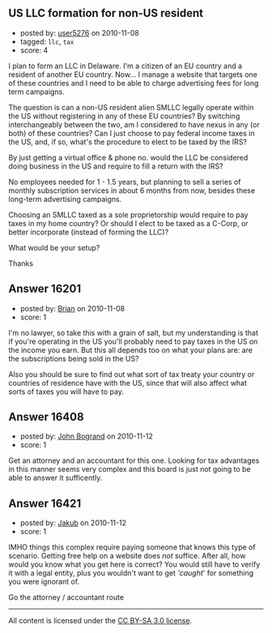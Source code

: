 ## US LLC formation for non-US resident

- posted by: [user5276](https://stackexchange.com/users/-1/5276-user5276) on 2010-11-08
- tagged: `llc`, `tax`
- score: 4

I plan to form an LLC in Delaware. I'm a citizen of an EU country and a resident of another EU country. Now... I manage a website that targets one of these countries and I need to be able to charge advertising fees for long term campaigns.

The question is can a non-US resident alien SMLLC legally operate within the US without registering in any of these EU countries? By switching interchangeably between the two, am I considered to have nexus in any (or both) of these countries? Can I just choose to pay federal income taxes in the US, and, if so, what's the procedure to elect to be taxed by the IRS?

By just getting a virtual office & phone no. would the LLC be considered doing business in the US and require to fill a return with the IRS?

No employees needed for 1 - 1.5 years, but planning to sell a series of monthly subscription services in about 6 months from now, besides these long-term advertising campaigns.

Choosing an SMLLC taxed as a sole proprietorship would require to pay taxes in my home country? Or should I elect to be taxed as a C-Corp, or better incorporate (instead of forming the LLC)?

What would be your setup?

Thanks


## Answer 16201

- posted by: [Brian](https://stackexchange.com/users/-1/4880-brian) on 2010-11-08
- score: 1

I'm no lawyer, so take this with a grain of salt, but my understanding is that if you're operating in the US you'll probably need to pay taxes in the US on the income you earn. But this all depends too on what your plans are: are the subscriptions being sold in the US?

Also you should be sure to find out what sort of tax treaty your country or countries of residence have with the US, since that will also affect what sorts of taxes you will have to pay.


## Answer 16408

- posted by: [John Bogrand](https://stackexchange.com/users/-1/3577-john-bogrand) on 2010-11-12
- score: 1

Get an attorney and an accountant for this one.  Looking for tax advantages in this manner seems very complex and this board is just not going to be able to answer it sufficently.


## Answer 16421

- posted by: [Jakub](https://stackexchange.com/users/-1/1584-jakub) on 2010-11-12
- score: 1

IMHO things this complex require paying someone that knows this type of scenario.  Getting free help on a website does *not* suffice. After all, how would you know what you get here is correct? You would still have to verify it with a legal entity, plus you wouldn't want to get *'caught*' for something you were ignorant of.

Go the attorney / accountant route



---

All content is licensed under the [CC BY-SA 3.0 license](https://creativecommons.org/licenses/by-sa/3.0/).

